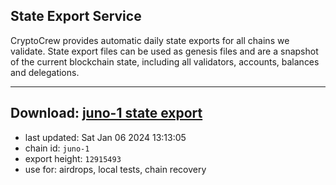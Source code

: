 ## State Export Service
CryptoCrew provides automatic daily state exports for all chains we validate. State export files can be used as genesis files and are a snapshot of the current blockchain state, including all validators, accounts, balances and delegations.

---
**Download: [juno-1 state export](https://dl.ccvalidators.com/SERVICE/juno/juno-1_export_12915493.json)**
---

- last updated: Sat Jan 06 2024 13:13:05
- chain id: `juno-1`
- export height: `12915493`
- use for: airdrops, local tests, chain recovery
